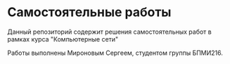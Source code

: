# Самостоятельные работы

Данный репозиторий содержит решения самостоятельных работ в рамках курса "Компьютерные сети"

Работы выполнены Мироновым Сергеем, студентом группы БПМИ216.
